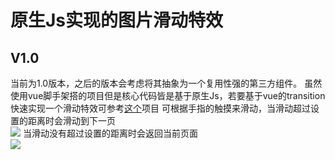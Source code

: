 # 原生Js实现的图片滑动特效
## V1.0
当前为1.0版本，之后的版本会考虑将其抽象为一个复用性强的第三方组件。
虽然使用vue脚手架搭的项目但是核心代码皆是基于原生Js，若要基于vue的transition快速实现一个滑动特效可参考[这个](https://github.com/zhangyuang/ScrollImageByVue)项目
可根据手指的触摸来滑动，当滑动超过设置的距离时会滑动到下一页
<br>
<img src="https://github.com/zhangyuang/ScollImage/blob/master/src/assets/images/scroll1.gif" style="width: 375px,height: 667px">
当滑动没有超过设置的距离时会返回当前页面
<br>
<img src="https://github.com/zhangyuang/ScollImage/blob/master/src/assets/images/scroll2.gif" style="width: 375px,height: 667px">